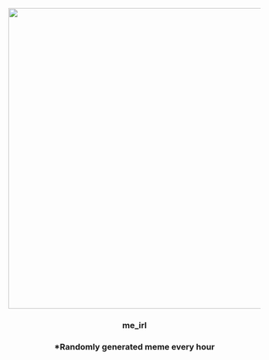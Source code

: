 <p align="center">
        <img src="https://i.redd.it/l10lcn32tdz91.png" width="600" height="600">
        </p>
        <h3 align="center">me_irl</h3>
        <h3 align="center">*Randomly generated meme every hour</h3>
    
